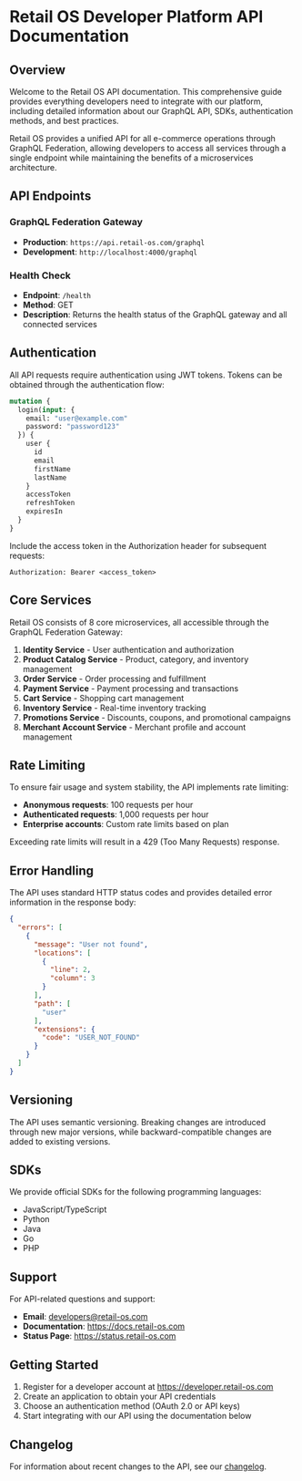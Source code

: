 # Retail OS Developer Platform API Documentation

## Overview

Welcome to the Retail OS API documentation. This comprehensive guide provides everything developers need to integrate with our platform, including detailed information about our GraphQL API, SDKs, authentication methods, and best practices.

Retail OS provides a unified API for all e-commerce operations through GraphQL Federation, allowing developers to access all services through a single endpoint while maintaining the benefits of a microservices architecture.

## API Endpoints

### GraphQL Federation Gateway
- **Production**: `https://api.retail-os.com/graphql`
- **Development**: `http://localhost:4000/graphql`

### Health Check
- **Endpoint**: `/health`
- **Method**: GET
- **Description**: Returns the health status of the GraphQL gateway and all connected services

## Authentication

All API requests require authentication using JWT tokens. Tokens can be obtained through the authentication flow:

```graphql
mutation {
  login(input: {
    email: "user@example.com"
    password: "password123"
  }) {
    user {
      id
      email
      firstName
      lastName
    }
    accessToken
    refreshToken
    expiresIn
  }
}
```

Include the access token in the Authorization header for subsequent requests:

```
Authorization: Bearer <access_token>
```

## Core Services

Retail OS consists of 8 core microservices, all accessible through the GraphQL Federation Gateway:

1. **Identity Service** - User authentication and authorization
2. **Product Catalog Service** - Product, category, and inventory management
3. **Order Service** - Order processing and fulfillment
4. **Payment Service** - Payment processing and transactions
5. **Cart Service** - Shopping cart management
6. **Inventory Service** - Real-time inventory tracking
7. **Promotions Service** - Discounts, coupons, and promotional campaigns
8. **Merchant Account Service** - Merchant profile and account management

## Rate Limiting

To ensure fair usage and system stability, the API implements rate limiting:

- **Anonymous requests**: 100 requests per hour
- **Authenticated requests**: 1,000 requests per hour
- **Enterprise accounts**: Custom rate limits based on plan

Exceeding rate limits will result in a 429 (Too Many Requests) response.

## Error Handling

The API uses standard HTTP status codes and provides detailed error information in the response body:

```json
{
  "errors": [
    {
      "message": "User not found",
      "locations": [
        {
          "line": 2,
          "column": 3
        }
      ],
      "path": [
        "user"
      ],
      "extensions": {
        "code": "USER_NOT_FOUND"
      }
    }
  ]
}
```

## Versioning

The API uses semantic versioning. Breaking changes are introduced through new major versions, while backward-compatible changes are added to existing versions.

## SDKs

We provide official SDKs for the following programming languages:
- JavaScript/TypeScript
- Python
- Java
- Go
- PHP

## Support

For API-related questions and support:
- **Email**: developers@retail-os.com
- **Documentation**: https://docs.retail-os.com
- **Status Page**: https://status.retail-os.com

## Getting Started

1. Register for a developer account at https://developer.retail-os.com
2. Create an application to obtain your API credentials
3. Choose an authentication method (OAuth 2.0 or API keys)
4. Start integrating with our API using the documentation below

## Changelog

For information about recent changes to the API, see our [changelog](CHANGELOG.md).